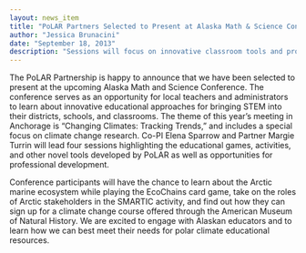 ```yaml
---
layout: news_item
title: "PoLAR Partners Selected to Present at Alaska Math & Science Conference"
author: "Jessica Brunacini"
date: "September 18, 2013"
description: "Sessions will focus on innovative classroom tools and professional development."
---
```


The PoLAR Partnership is happy to announce that we have been selected to present at the upcoming Alaska Math and Science Conference.  The conference serves as an opportunity for local teachers and administrators to learn about innovative educational approaches for bringing STEM into their districts, schools, and classrooms.  The theme of this year’s meeting in Anchorage is “Changing Climates: Tracking Trends,” and includes a special focus on climate change research.  Co-PI Elena Sparrow and Partner Margie Turrin will lead four sessions highlighting the educational games, activities, and other novel tools developed by PoLAR as well as opportunities for professional development.

Conference participants will have the chance to learn about the Arctic marine ecosystem while playing the EcoChains card game, take on the roles of Arctic stakeholders in the SMARTIC activity, and find out how they can sign up for a climate change course offered through the American Museum of Natural History.  We are excited to engage with Alaskan educators and to learn how we can best meet their needs for polar climate educational resources.
